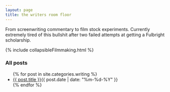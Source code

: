 ```yaml
---
layout: page
title: the writers room floor
---
```

<p>
    From screenwriting commentary to film stock experiments. Currently extremely tired of this bullshit after two failed attempts at getting a Fulbright scholarship.
</p>

{% include collapsibleFilmmaking.html %}

<section class="posts">
<p>
<h3>All posts</h3>
</p>
    <ul>
        {% for post in site.categories.writing %}
        <li><a href="{{ site.baseurl }}{{ post.url }}">{{ post.title }}</a><time
                datetime="{{ post.date | date_to_xmlschema }}">{{ post.date | date: "%m-%d-%Y" }}</time></li>
        {% endfor %}
    </ul>
</section>